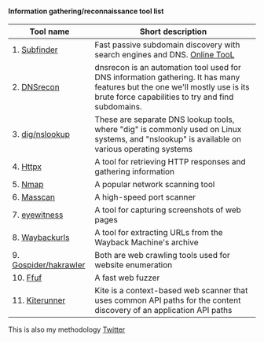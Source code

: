 #### Information gathering/reconnaissance tool list

| Tool name | Short description|
|------------------------------------|-----------------------------------------|
|1. [Subfinder](https://github.com/projectdiscovery/subfinder)|Fast passive subdomain discovery with search engines and DNS. [Online TooL](https://subdomainfinder.c99.nl/)|
|2. [DNSrecon]()|dnsrecon is an automation tool used for DNS information gathering. It has many features but the one we'll mostly use is its brute force capabilities to try and find subdomains.|
|3. [dig/nslookup](https://www.nslookup.io/domains/github.com/dns-records/)|These are separate DNS lookup tools, where "dig" is commonly used on Linux systems, and "nslookup" is available on various operating systems|
|4. [Httpx](https://github.com/projectdiscovery/httpx)|A tool for retrieving HTTP responses and gathering information|
|5. [Nmap](https://github.com/nmap/nmap)|A popular network scanning tool|
|6. [Masscan](https://github.com/robertdavidgraham/masscan)|A high-speed port scanner|
|7. [eyewitness](https://github.com/RedSiege/EyeWitness)|A tool for capturing screenshots of web pages|
|8. [Waybackurls](https://github.com/tomnomnom/waybackurls)|A tool for extracting URLs from the Wayback Machine's archive|
|9. [Gospider/hakrawler](https://github.com/jaeles-project/gospider)|Both are web crawling tools used for website enumeration|
|10. [Ffuf](https://github.com/ffuf/ffuf)|A fast web fuzzer|
|11. [Kiterunner](https://github.com/assetnote/kiterunner)| Kite is a context-based web scanner that uses common API paths for the content discovery of an application API paths|



This is also my methodology
[Twitter](https://twitter.com/nazmul_ethi)

